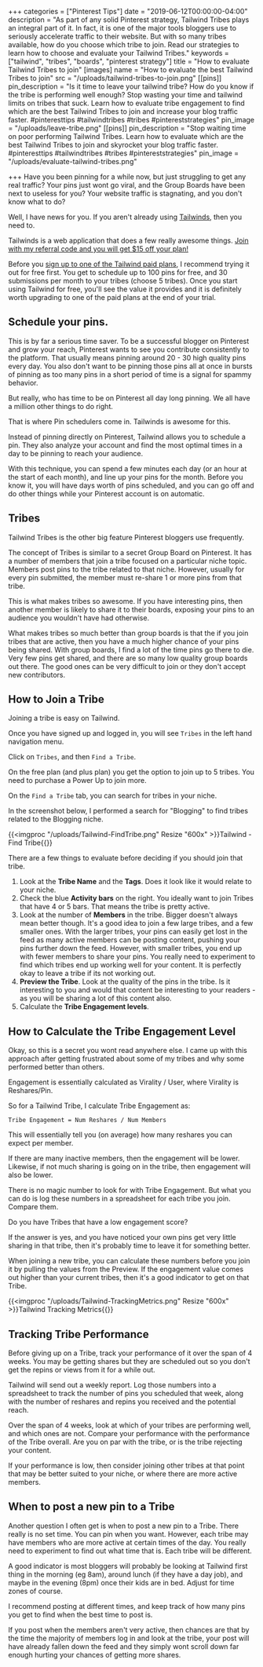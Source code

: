 +++
categories = ["Pinterest Tips"]
date = "2019-06-12T00:00:00-04:00"
description = "As part of any solid Pinterest strategy, Tailwind Tribes plays an integral part of it.  In fact, it is one of the major tools bloggers use to seriously accelerate traffic to their website.  But with so many tribes available, how do you choose which tribe to join.  Read our strategies to learn how to choose and evaluate your Tailwind Tribes."
keywords = ["tailwind", "tribes", "boards", "pinterest strategy"]
title = "How to evaluate Tailwind Tribes to join"
[images]
name = "How to evaluate the best Tailwind Tribes to join"
src = "/uploads/tailwind-tribes-to-join.png"
[[pins]]
pin_description = "Is it time to leave your tailwind tribe?  How do you know if the tribe is performing well enough? Stop wasting your time and tailwind limits on tribes that suck.  Learn how to evaluate tribe engagement to find which are the best Tailwind Tribes to join and increase your blog traffic faster. #pinteresttips #tailwindtribes #tribes #pintereststrategies"
pin_image = "/uploads/leave-tribe.png"
[[pins]]
pin_description = "Stop waiting time on poor performing Tailwind Tribes. Learn how to evaluate which are the best Tailwind Tribes to join and skyrocket your blog traffic faster. #pinteresttips #tailwindtribes #tribes #pintereststrategies"
pin_image = "/uploads/evaluate-tailwind-tribes.png"

+++
Have you been pinning for a while now, but just struggling to get any real traffic?  Your pins just wont go viral, and the Group Boards have been next to useless for you?  Your website traffic is stagnating, and you don't know what to do?

Well, I have news for you.  If you aren't already using [Tailwinds](https://www.tailwindapp.com/i/thediyblogger "Sign up to Tailwinds!"), then you need to.

Tailwinds is a web application that does a few really awesome things.  [Join with my referral code and you will get $15 off your plan!](https://www.tailwindapp.com/i/thediyblogger "Sign up to Tailwind")

Before you [sign up to one of the Tailwind paid plans](https://www.tailwindapp.com/i/thediyblogger "Create your Tailwind Account"), I recommend trying it out for free first.  You get to schedule up to 100 pins for free, and 30 submissions per month to your tribes (choose 5 tribes).  Once you start using Tailwind for free, you'll see the value it provides and it is definitely worth upgrading to one of the paid plans at the end of your trial.

## Schedule your pins.

This is by far a serious time saver.  To be a successful blogger on Pinterest and grow your reach, Pinterest wants to see you contribute consistently to the platform.  That usually means pinning around 20 - 30 high quality pins every day.  You also don't want to be pinning those pins all at once in bursts of pinning as too many pins in a short period of time is a signal for spammy behavior.

But really, who has time to be on Pinterest all day long pinning.  We all have a million other things to do right.

That is where Pin schedulers come in.  Tailwinds is awesome for this.

Instead of pinning directly on Pinterest, Tailwind allows you to schedule a pin.  They also analyze your account and find the most optimal times in a day to be pinning to reach your audience.

With this technique, you can spend a few minutes each day (or an hour at the start of each month), and line up your pins for the month.  Before you know it, you will have days worth of pins scheduled, and you can go off and do other things while your Pinterest account is on automatic.

## Tribes

Tailwind Tribes is the other big feature Pinterest bloggers use frequently.

The concept of Tribes is similar to a secret Group Board on Pinterest.  It has a number of members that join a tribe focused on a particular niche topic.  Members post pins to the tribe related to that niche.  However, usually for every pin submitted, the member must re-share 1 or more pins from that tribe.

This is what makes tribes so awesome.  If you have interesting pins, then another member is likely to share it to their boards, exposing your pins to an audience you wouldn't have had otherwise.

What makes tribes so much better than group boards is that the if you join tribes that are active, then you have a much higher chance of your pins being shared.  With group boards, I find a lot of the time pins go there to die.  Very few pins get shared, and there are so many low quality group boards out there.  The good ones can be very difficult to join or they don't accept new contributors.

## How to Join a Tribe

Joining a tribe is easy on Tailwind.

Once you have signed up and logged in, you will see `Tribes` in the left hand navigation menu.

Click on `Tribes`, and then `Find a Tribe`.

On the free plan (and plus plan) you get the option to join up to 5 tribes.  You need to purchase a Power Up to join more.

On the `Find a Tribe` tab, you can search for tribes in your niche.

In the screenshot below, I performed a search for "Blogging" to find tribes related to the Blogging niche.

{{<imgproc "/uploads/Tailwind-FindTribe.png" Resize "600x" >}}Tailwind - Find Tribe{{</imgproc>}}

There are a few things to evaluate before deciding if you should join that tribe.

1. Look at the **Tribe Name** and the **Tags**.  Does it look like it would relate to your niche.
2. Check the blue **Activity bars** on the right.  You ideally want to join Tribes that have 4 or 5 bars.  That means the tribe is pretty active.
3. Look at the number of **Members** in the tribe.  Bigger doesn't always mean better though.  It's a good idea to join a few large tribes, and a few smaller ones.  With the larger tribes, your pins can easily get lost in the feed as many active members can be posting content, pushing your pins further down the feed.  However, with smaller tribes, you end up with fewer members to share your pins.  You really need to experiment to find which tribes end up working well for your content.  It is perfectly okay to leave a tribe if its not working out.
4. **Preview the Tribe**.  Look at the quality of the pins in the tribe.  Is it interesting to you and would that content be interesting to your readers - as you will be sharing a lot of this content also.
5. Calculate the **Tribe Engagement levels**.

## How to Calculate the Tribe Engagement Level

Okay, so this is a secret you wont read anywhere else.  I came up with this approach after getting frustrated about some of my tribes and why some performed better than others.

Engagement is essentially calculated as Virality / User, where Virality is Reshares/Pin.

So for a Tailwind Tribe, I calculate Tribe Engagement as:

    Tribe Engagement = Num Reshares / Num Members

This will essentially tell you (on average) how many reshares you can expect per member.

If there are many inactive members, then the engagement will be lower.  Likewise, if not much sharing is going on in the tribe, then engagement will also be lower.

There is no magic number to look for with Tribe Engagement.  But what you can do is log these numbers in a spreadsheet for each tribe you join.  Compare them.

Do you have Tribes that have a low engagement score?

If the answer is yes, and you have noticed your own pins get very little sharing in that tribe, then it's probably time to leave it for something better.

When joining a new tribe, you can calculate these numbers before you join it by pulling the values from the Preview.  If the engagement value comes out higher than your current tribes, then it's a good indicator to get on that Tribe.

{{<imgproc "/uploads/Tailwind-TrackingMetrics.png" Resize "600x" >}}Tailwind Tracking Metrics{{</imgproc>}}

## Tracking Tribe Performance

Before giving up on a Tribe, track your performance of it over the span of 4 weeks.  You may be getting shares but they are scheduled out so you don't get the repins or views from it for a while out.

Tailwind will send out a weekly report.  Log those numbers into a spreadsheet to track the number of pins you scheduled that week, along with the number of reshares and repins you received and the potential reach.

Over the span of 4 weeks, look at which of your tribes are performing well, and which ones are not.  Compare your performance with the performance of the Tribe overall.  Are you on par with the tribe, or is the tribe rejecting your content.

If your performance is low, then consider joining other tribes at that point that may be better suited to your niche, or where there are more active members.

## When to post a new pin to a Tribe

Another question I often get is when to post a new pin to a Tribe.  There really is no set time.  You can pin when you want.  However, each tribe may have members who are more active at certain times of the day.  You really need to experiment to find out what time that is.  Each tribe will be different.

A good indicator is most bloggers will probably be looking at Tailwind first thing in the morning (eg 8am), around lunch (if they have a day job), and maybe in the evening (8pm) once their kids are in bed.  Adjust for time zones of course.

I recommend posting at different times, and keep track of how many pins you get to find when the best time to post is.

If you post when the members aren't very active, then chances are that by the time the majority of members log in and look at the tribe, your post will have already fallen down the feed and they simply wont scroll down far enough hurting your chances of getting more shares.